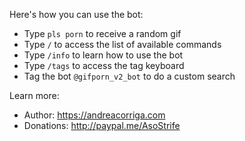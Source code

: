 Here's how you can use the bot:

- Type `pls porn` to receive a random gif
- Type `/` to access the list of available commands
- Type `/info` to learn how to use the bot
- Type `/tags` to access the tag keyboard
- Tag the bot `@gifporn_v2_bot` to do a custom search

Learn more:
- Author: https://andreacorriga.com
- Donations: http://paypal.me/AsoStrife